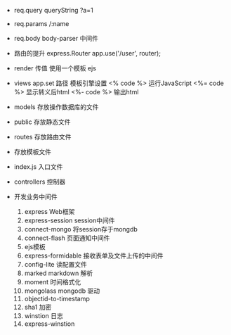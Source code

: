 - req.query queryString ?a=1
- req.params /:name
- req.body  body-parser 中间件

- 路由的提升
  express.Router
  app.use('/user', router);

- render 传值
  使用一个模板  ejs 

- views
  app.set 路径  模板引擎设置
  <% code %> 运行JavaScript
  <%= code %> 显示转义后html
  <%- code %> 输出html

- models 存放操作数据库的文件
- public 存放静态文件
- routes 存放路由文件
- 存放模板文件
- index.js 入口文件
- controllers 控制器

- 开发业务中间件
  1. express Web框架
  2. express-session session中间件
  3. connect-mongo 将session存于mongdb
  4. connect-flash 页面通知中间件
  5. ejs模板
  6. express-formidable 接收表单及文件上传的中间件
  7. config-lite 读配置文件
  8. marked markdown 解析
  9. moment 时间格式化
  10. mongolass mongodb 驱动
  11. objectid-to-timestamp 
  12. sha1  加密
  13. winstion  日志
  14. express-winstion  
